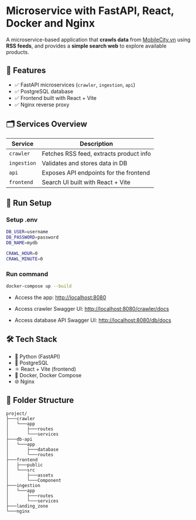 # Microservice with FastAPI, React, Docker and Nginx

A microservice-based application that **crawls data** from [MobileCity.vn](https://mobilecity.vn) using **RSS feeds**, and provides a **simple search web** to explore available products.


## 🧩 Features

- ✅ FastAPI microservices (`crawler`, `ingestion`, `api`)
- ✅ PostgreSQL database
- ✅ Frontend built with React + Vite
- ✅ Nginx reverse proxy


## 🗂️ Services Overview

| Service     | Description                            |
|-------------|----------------------------------------|
| `crawler`   | Fetches RSS feed, extracts product info |
| `ingestion` | Validates and stores data in DB        |
| `api`       | Exposes API endpoints for the frontend |
| `frontend`  | Search UI built with React + Vite      |


## 🔧 Run Setup

### Setup .env

```bash
DB_USER=username
DB_PASSWORD=password
DB_NAME=mydb

CRAWL_HOUR=0
CRAWL_MINUTE=0
```

### Run command

```bash
docker-compose up --build
```

- Access the app: [http://localhost:8080](http://localhost:8080)

- Access crawler Swagger UI: [http://localhost:8080/crawler/docs](http://localhost:8080/crawler/docs)

- Access database API Swagger UI: [http://localhost:8080/db/docs](http://localhost:8080/db/docs)


## 🛠️ Tech Stack

- 🐍 Python (FastAPI)
- 🐘 PostgreSQL
- ⚛️ React + Vite (frontend)
- 🐳 Docker, Docker Compose
- 🌐 Nginx


## 📁 Folder Structure

```
project/
├───crawler
│   └───app
│       ├───routes
│       └───services
├───db-api
│   └───app
│       ├───database
│       └───routes
├───frontend
│   ├───public
│   └───src
│       ├───assets
│       └───Component
├───ingestion
│   └───app
│       ├───routes
│       └───services
├───landing_zone
└───nginx
```
